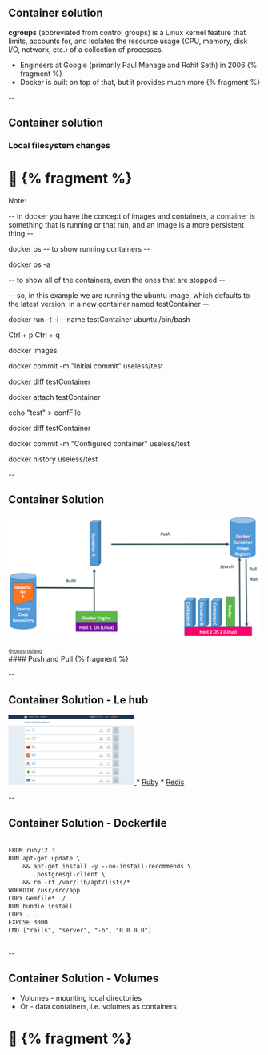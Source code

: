 ## Container solution

**cgroups** (abbreviated from control groups) is a Linux kernel feature that limits, accounts for, and isolates the resource usage (CPU, memory, disk I/O, network, etc.) of a collection of processes.

 * Engineers at Google (primarily Paul Menage and Rohit Seth) in 2006 {% fragment %}
 * Docker is built on top of that, but it provides much more {% fragment %}
 

--

## Container solution


### Local filesystem changes

# 🤔 {% fragment %}

Note:

-- In docker you have the concept of images and containers, a container is something that is running or that run, and an image is a more persistent thing --


docker ps 
-- to show running containers --

docker ps -a 

-- to show all of the containers, even the ones that are stopped --

-- so, in this example we are running the ubuntu image, which defaults to the latest version, in a new container named testContainer -- 

docker run -t -i --name testContainer ubuntu /bin/bash

Ctrl + p Ctrl + q

docker images

docker commit -m "Initial commit" useless/test


docker diff testContainer 

docker attach testContainer

echo "test" > confFile

<Detach>

docker diff testContainer

docker commit -m "Configured container" useless/test

docker history useless/test


--

## Container Solution
<img class="plain" src="resources/images/pushAndPullTransparent.png" ></img>

<footer style="text-align: left;"><small><small><a href="https://twitter.com/jonasrosland" target="_blank">©jonasrosland</a></small></small></footer>
#### Push and Pull {% fragment %}

--

## Container Solution - Le hub


<a href="https://hub.docker.com/explore/" target="_blank">
	<img class="plain" src="resources/images/leHub.png" style="width: 50%" ></img>
</a>
 * <a href="https://hub.docker.com/_/ruby/" target="_blank">Ruby</a>
 * <a href="https://hub.docker.com/_/redis/" target="_blank">Redis</a>

--

## Container Solution - Dockerfile

<pre>
    <code data-trim data-noescape>
FROM ruby:2.3
RUN apt-get update \
    && apt-get install -y --no-install-recommends \
        postgresql-client \
    && rm -rf /var/lib/apt/lists/*
WORKDIR /usr/src/app
COPY Gemfile* ./
RUN bundle install
COPY . .
EXPOSE 3000
CMD ["rails", "server", "-b", "0.0.0.0"]
    </code>
</pre>


--

## Container Solution - Volumes

 * Volumes - mounting local directories
 * Or - data containers, i.e. volumes as containers
 
# 🤔 {% fragment %}
